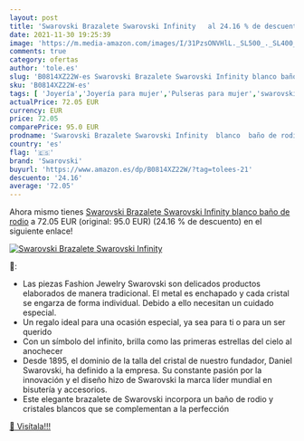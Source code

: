 ```yaml
---
layout: post
title: 'Swarovski Brazalete Swarovski Infinity   al 24.16 % de descuento'
date: 2021-11-30 19:25:39
image: 'https://m.media-amazon.com/images/I/31PzsONVHlL._SL500_._SL400_.jpg'
comments: true
category: ofertas
author: 'tole.es'
slug: 'B0814XZ22W-es Swarovski Brazalete Swarovski Infinity blanco baño de rodio'
sku: 'B0814XZ22W-es'
tags: [ 'Joyería','Joyería para mujer','Pulseras para mujer','swarovski', ]
actualPrice: 72.05 EUR
currency: EUR
price: 72.05
comparePrice: 95.0 EUR
prodname: 'Swarovski Brazalete Swarovski Infinity  blanco  baño de rodio'
country: 'es'
flag: '🇪🇸'
brand: 'Swarovski'
buyurl: 'https://www.amazon.es/dp/B0814XZ22W/?tag=tolees-21'
descuento: '24.16'
average: '72.05'
---
```


Ahora mismo tienes [Swarovski Brazalete Swarovski Infinity  blanco  baño de rodio](https://www.amazon.es/dp/B0814XZ22W/?tag=tolees-21) a 72.05 EUR (original: 95.0 EUR) (24.16 %  de descuento) en el siguiente enlace!

[![Swarovski Brazalete Swarovski Infinity  ](https://m.media-amazon.com/images/I/31PzsONVHlL._SL500_._SL400_.jpg)](https://www.amazon.es/dp/B0814XZ22W/?tag=tolees-21)

🔎:

- Las piezas Fashion Jewelry Swarovski son delicados productos elaborados de manera tradicional. El metal es enchapado y cada cristal se engarza de forma individual. Debido a ello necesitan un cuidado especial.
- Un regalo ideal para una ocasión especial, ya sea para ti o para un ser querido
- Con un símbolo del infinito, brilla como las primeras estrellas del cielo al anochecer
- Desde 1895, el dominio de la talla del cristal de nuestro fundador, Daniel Swarovski, ha definido a la empresa. Su constante pasión por la innovación y el diseño hizo de Swarovski la marca líder mundial en bisutería y accesorios.
- Este elegante brazalete de Swarovski incorpora un baño de rodio y cristales blancos que se complementan a la perfección

[🛒 Visítala!!!](https://www.amazon.es/dp/B0814XZ22W/?tag=tolees-21)
